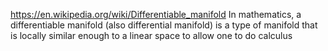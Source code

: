 https://en.wikipedia.org/wiki/Differentiable_manifold
In mathematics,
 a differentiable manifold (also differential manifold)
  is a type of manifold
   that is locally similar enough
    to a linear space
     to allow one to do calculus